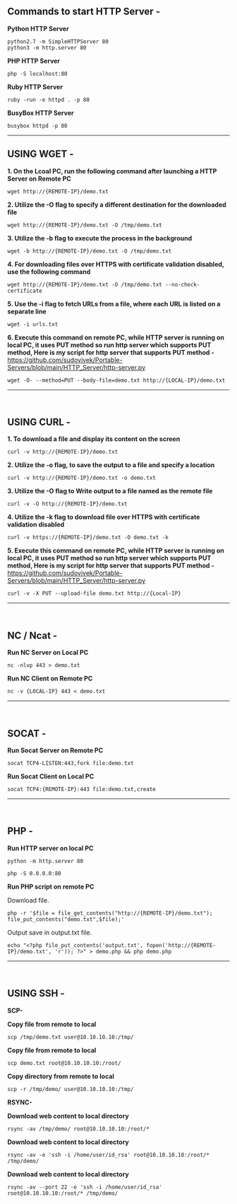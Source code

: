 Commands to start HTTP Server -
------------------------------------------------------------------------------------------------------------------

**Python HTTP Server**

    python2.7 -m SimpleHTTPServer 80
    python3 -m http.server 80

**PHP HTTP Server**

    php -S localhost:80

**Ruby HTTP Server**
    
    ruby -run -e httpd . -p 80
    
**BusyBox HTTP Server**

    busybox httpd -p 80
        
------------------------------------------------------------------------------------------------------------------
    
USING WGET -
------------------------------------------------------------------------------------------------------------------

**1. On the Lcoal PC, run the following command after launching a HTTP Server on Remote PC**
    
    wget http://{REMOTE-IP}/demo.txt

**2. Utilize the -O flag to specify a different destination for the downloaded file**
    
    wget http://{REMOTE-IP}/demo.txt -O /tmp/demo.txt


**3. Utilize the -b flag to execute the process in the background**
    
    wget -b http://{REMOTE-IP}/demo.txt -O /tmp/demo.txt

**4. For downloading files over HTTPS with certificate validation disabled, use the following command**
    
    wget http://{REMOTE-IP}/demo.txt -O /tmp/demo.txt --no-check-certificate

**5. Use the -i flag to fetch URLs from a file, where each URL is listed on a separate line**

    wget -i urls.txt

**6. Execute this command on remote PC, while HTTP server is running on local PC, it uses PUT method so run http server which supports PUT method, Here is my script for http server that supports PUT method  -**  https://github.com/sudovivek/Portable-Servers/blob/main/HTTP_Server/http-server.py

    wget -O- --method=PUT --body-file=demo.txt http://{LOCAL-IP}/demo.txt

------------------------------------------------------------------------------------------------------------------

</br>

USING CURL -
------------------------------------------------------------------------------------------------------------------

**1. To download a file and display its content on the screen**
    
    curl -v http://{REMOTE-IP}/demo.txt

**2. Utilize the -o flag, to save the output to a file and specify a location**
    
    curl -v http://{REMOTE-IP}/demo.txt -o demo.txt

**3. Utilize the -O flag to Write output to a file named as the remote file**

    curl -v -O http://{REMOTE-IP}/demo.txt

**4. Utilize the -k flag to download file over HTTPS with certificate validation disabled**
    
    curl -v https://{REMOTE-IP}/demo.txt -O demo.txt -k

**5. Execute this command on remote PC, while HTTP server is running on local PC, it uses PUT method so run http server which supports PUT method, Here is my script for http server that supports PUT method  -**  https://github.com/sudovivek/Portable-Servers/blob/main/HTTP_Server/http-server.py

    curl -v -X PUT --upload-file demo.txt http://{Local-IP}           
------------------------------------------------------------------------------------------------------------------

</br>

NC / Ncat -
------------------------------------------------------------------------------------------------------------------

**Run NC Server on Local PC**
    
    nc -nlvp 443 > demo.txt

**Run NC Client on Remote PC**
    
    nc -v {LOCAL-IP} 443 < demo.txt
------------------------------------------------------------------------------------------------------------------

</br>

SOCAT -
------------------------------------------------------------------------------------------------------------------

**Run Socat Server on Remote PC**
    
    socat TCP4-LISTEN:443,fork file:demo.txt

**Run Socat Client on Local PC**
    
    socat TCP4:{REMOTE-IP}:443 file:demo.txt,create
------------------------------------------------------------------------------------------------------------------

</br>

PHP -
------------------------------------------------------------------------------------------------------------------

**Run HTTP server on local PC**
    
    python -m http.server 80

    php -S 0.0.0.0:80

**Run PHP script on remote PC**

Download file.

    php -r '$file = file_get_contents("http://{REMOTE-IP}/demo.txt"); file_put_contents("demo.txt",$file);'

Output save in output.txt file.

    echo "<?php file_put_contents('output.txt', fopen('http://{REMOTE-IP}/demo.txt', 'r')); ?>" > demo.php && php demo.php
------------------------------------------------------------------------------------------------------------------

</br>

USING SSH - 
------------------------------------------------------------------------------------------------------------------

**SCP-**

**Copy file from remote to local**
    
    scp /tmp/demo.txt user@10.10.10.10:/tmp/

**Copy file from remote to local**

    scp demo.txt root@10.10.10.10:/root/

**Copy directory from remote to local**

    scp -r /tmp/demo/ user@10.10.10.10:/tmp/

**RSYNC-**

**Download web content to local directory**
    
    rsync -av /tmp/demo/ root@10.10.10.10:/root/*

**Download web content to local directory**

    rsync -av -e 'ssh -i /home/user/id_rsa' root@10.10.10.10:/root/* /tmp/demo/

**Download web content to local directory**

    rsync -av --port 22 -e 'ssh -i /home/user/id_rsa' root@10.10.10.10:/root/* /tmp/demo/

